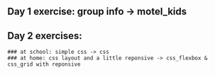 ## Day 1 exercise: group info -> motel_kids
## Day 2 exercises: 
    ### at school: simple css -> css
    ### at home: css layout and a little reponsive -> css_flexbox & css_grid with reponsive